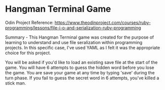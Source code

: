 # Hangman Terminal Game

Odin Project Reference: https://www.theodinproject.com/courses/ruby-programming/lessons/file-i-o-and-serialization-ruby-programming

Summary - This Hangman Terminal game was created for the purpose of learning to understand and use file seralization within programming projects. In this specific case, I've used YAML as I felt it was the appropriate choice for this project. 

You will be asked if you'd like to load an existing save file at the start of the game.
You will have 6 attempts to guess the hidden word before you lose the game.
You are save your game at any time by typing 'save' during the turn phase.
If you fail to guess the secret word in 6 attempts, you've killed a stick man.

